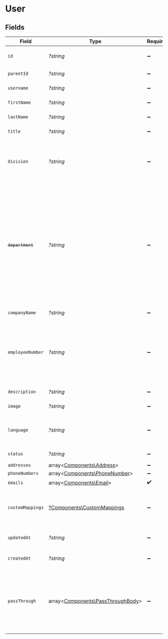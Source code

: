 # User


## Fields

| Field                                                                                                                                                                                                                                                                                         | Type                                                                                                                                                                                                                                                                                          | Required                                                                                                                                                                                                                                                                                      | Description                                                                                                                                                                                                                                                                                   | Example                                                                                                                                                                                                                                                                                       |
| --------------------------------------------------------------------------------------------------------------------------------------------------------------------------------------------------------------------------------------------------------------------------------------------- | --------------------------------------------------------------------------------------------------------------------------------------------------------------------------------------------------------------------------------------------------------------------------------------------- | --------------------------------------------------------------------------------------------------------------------------------------------------------------------------------------------------------------------------------------------------------------------------------------------- | --------------------------------------------------------------------------------------------------------------------------------------------------------------------------------------------------------------------------------------------------------------------------------------------- | --------------------------------------------------------------------------------------------------------------------------------------------------------------------------------------------------------------------------------------------------------------------------------------------- |
| `id`                                                                                                                                                                                                                                                                                          | *?string*                                                                                                                                                                                                                                                                                     | :heavy_minus_sign:                                                                                                                                                                                                                                                                            | The unique identifier for the user                                                                                                                                                                                                                                                            | 12345                                                                                                                                                                                                                                                                                         |
| `parentId`                                                                                                                                                                                                                                                                                    | *?string*                                                                                                                                                                                                                                                                                     | :heavy_minus_sign:                                                                                                                                                                                                                                                                            | The parent user id                                                                                                                                                                                                                                                                            | 54321                                                                                                                                                                                                                                                                                         |
| `username`                                                                                                                                                                                                                                                                                    | *?string*                                                                                                                                                                                                                                                                                     | :heavy_minus_sign:                                                                                                                                                                                                                                                                            | The username of the user                                                                                                                                                                                                                                                                      | masterofcoin                                                                                                                                                                                                                                                                                  |
| `firstName`                                                                                                                                                                                                                                                                                   | *?string*                                                                                                                                                                                                                                                                                     | :heavy_minus_sign:                                                                                                                                                                                                                                                                            | The first name of the person.                                                                                                                                                                                                                                                                 | Elon                                                                                                                                                                                                                                                                                          |
| `lastName`                                                                                                                                                                                                                                                                                    | *?string*                                                                                                                                                                                                                                                                                     | :heavy_minus_sign:                                                                                                                                                                                                                                                                            | The last name of the person.                                                                                                                                                                                                                                                                  | Musk                                                                                                                                                                                                                                                                                          |
| `title`                                                                                                                                                                                                                                                                                       | *?string*                                                                                                                                                                                                                                                                                     | :heavy_minus_sign:                                                                                                                                                                                                                                                                            | The job title of the person.                                                                                                                                                                                                                                                                  | CEO                                                                                                                                                                                                                                                                                           |
| `division`                                                                                                                                                                                                                                                                                    | *?string*                                                                                                                                                                                                                                                                                     | :heavy_minus_sign:                                                                                                                                                                                                                                                                            | The division the person is currently in. Usually a collection of departments or teams or regions.                                                                                                                                                                                             | Europe                                                                                                                                                                                                                                                                                        |
| ~~`department`~~                                                                                                                                                                                                                                                                              | *?string*                                                                                                                                                                                                                                                                                     | :heavy_minus_sign:                                                                                                                                                                                                                                                                            | : warning: ** DEPRECATED **: This will be removed in a future release, please migrate away from it as soon as possible.<br/><br/>The department the person is currently in. [Deprecated](https://developers.apideck.com/changelog) in favor of the dedicated department_id and department_name field. | R&D                                                                                                                                                                                                                                                                                           |
| `companyName`                                                                                                                                                                                                                                                                                 | *?string*                                                                                                                                                                                                                                                                                     | :heavy_minus_sign:                                                                                                                                                                                                                                                                            | The name of the company.                                                                                                                                                                                                                                                                      | SpaceX                                                                                                                                                                                                                                                                                        |
| `employeeNumber`                                                                                                                                                                                                                                                                              | *?string*                                                                                                                                                                                                                                                                                     | :heavy_minus_sign:                                                                                                                                                                                                                                                                            | An Employee Number, Employee ID or Employee Code, is a unique number that has been assigned to each individual staff member within a company.                                                                                                                                                 | 123456-AB                                                                                                                                                                                                                                                                                     |
| `description`                                                                                                                                                                                                                                                                                 | *?string*                                                                                                                                                                                                                                                                                     | :heavy_minus_sign:                                                                                                                                                                                                                                                                            | A description of the object.                                                                                                                                                                                                                                                                  | A description                                                                                                                                                                                                                                                                                 |
| `image`                                                                                                                                                                                                                                                                                       | *?string*                                                                                                                                                                                                                                                                                     | :heavy_minus_sign:                                                                                                                                                                                                                                                                            | The URL of the user's avatar                                                                                                                                                                                                                                                                  | https://logo.clearbit.com/spacex.com?s=128                                                                                                                                                                                                                                                    |
| `language`                                                                                                                                                                                                                                                                                    | *?string*                                                                                                                                                                                                                                                                                     | :heavy_minus_sign:                                                                                                                                                                                                                                                                            | language code according to ISO 639-1. For the United States - EN                                                                                                                                                                                                                              | EN                                                                                                                                                                                                                                                                                            |
| `status`                                                                                                                                                                                                                                                                                      | *?string*                                                                                                                                                                                                                                                                                     | :heavy_minus_sign:                                                                                                                                                                                                                                                                            | The status of the user                                                                                                                                                                                                                                                                        | active                                                                                                                                                                                                                                                                                        |
| `addresses`                                                                                                                                                                                                                                                                                   | array<[Components\Address](../../Models/Components/Address.md)>                                                                                                                                                                                                                               | :heavy_minus_sign:                                                                                                                                                                                                                                                                            | N/A                                                                                                                                                                                                                                                                                           |                                                                                                                                                                                                                                                                                               |
| `phoneNumbers`                                                                                                                                                                                                                                                                                | array<[Components\PhoneNumber](../../Models/Components/PhoneNumber.md)>                                                                                                                                                                                                                       | :heavy_minus_sign:                                                                                                                                                                                                                                                                            | N/A                                                                                                                                                                                                                                                                                           |                                                                                                                                                                                                                                                                                               |
| `emails`                                                                                                                                                                                                                                                                                      | array<[Components\Email](../../Models/Components/Email.md)>                                                                                                                                                                                                                                   | :heavy_check_mark:                                                                                                                                                                                                                                                                            | N/A                                                                                                                                                                                                                                                                                           |                                                                                                                                                                                                                                                                                               |
| `customMappings`                                                                                                                                                                                                                                                                              | [?Components\CustomMappings](../../Models/Components/CustomMappings.md)                                                                                                                                                                                                                       | :heavy_minus_sign:                                                                                                                                                                                                                                                                            | When custom mappings are configured on the resource, the result is included here.                                                                                                                                                                                                             |                                                                                                                                                                                                                                                                                               |
| `updatedAt`                                                                                                                                                                                                                                                                                   | *?string*                                                                                                                                                                                                                                                                                     | :heavy_minus_sign:                                                                                                                                                                                                                                                                            | The date and time when the user was last updated.                                                                                                                                                                                                                                             | 2017-08-12T20:43:21.291Z                                                                                                                                                                                                                                                                      |
| `createdAt`                                                                                                                                                                                                                                                                                   | *?string*                                                                                                                                                                                                                                                                                     | :heavy_minus_sign:                                                                                                                                                                                                                                                                            | The date and time when the user was created.                                                                                                                                                                                                                                                  | 2017-08-12T20:43:21.291Z                                                                                                                                                                                                                                                                      |
| `passThrough`                                                                                                                                                                                                                                                                                 | array<[Components\PassThroughBody](../../Models/Components/PassThroughBody.md)>                                                                                                                                                                                                               | :heavy_minus_sign:                                                                                                                                                                                                                                                                            | The pass_through property allows passing service-specific, custom data or structured modifications in request body when creating or updating resources.                                                                                                                                       |                                                                                                                                                                                                                                                                                               |